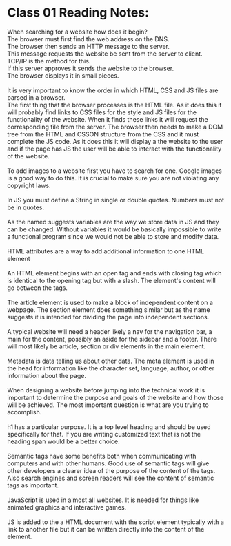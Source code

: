 # Class 01 Reading Notes:
When searching for a website how does it begin?\
The browser must first find the web address on the DNS.\
The browser then sends an HTTP message to the server.\
This message requests the website be sent from the server to client.\
TCP/IP is the method for this.\
If this server approves it sends the website to the browser.\
The browser displays it in small pieces.\
\
It is very important to know the order in which HTML, CSS and JS files are parsed in a browser.\
The first thing that the browser processes is the HTML file. As it does this it will probably find links to CSS files for the style and JS files for the functionality of the website. When it finds these links it will request the corresponding file from the server. The browser then needs to make a DOM tree from the HTML and CSSON structure from the CSS and it must complete the JS code. As it does this it will display a the website to the user and if the page has JS the user will be able to interact with the functionality of the website.\
\
To add images to a website first you have to search for one. Google images is a good way to do this. It is crucial to make sure you are not violating any copyright laws.\
\
In JS you must define a String in single or double quotes. Numbers must not be in quotes.\
\
As the named suggests variables are the way we store data in JS and they can be changed. Without variables it would be basically impossible to write a functional program since we would not be able to store and modify data.\
\
HTML attributes are a way to add additional information to one HTML element\
\
An HTML element begins with an open tag and ends with closing tag which is identical to the opening tag but with a slash. The element's content will go between the tags.\
\
The article element is used to make a block of independent content on a webpage. The section element does something similar but as the name suggests it is intended for dividing the page into independent sections.\
\
A typical website will need a header likely a nav for the navigation bar, a main for the content, possibly an aside for the sidebar and a footer. There will most likely be article, section or div elements in the main element.\
\
Metadata is data telling us about other data. The meta element is used in the head for information like the character set, language, author, or other information about the page.\
\
When designing a website before jumping into the technical work it is important to determine the purpose and goals of the website and how those will be achieved. The most important question is what are you trying to accomplish.\
\
h1 has a particular purpose. It is a top level heading and should be used specifically for that. If you are writing customized text that is not the heading span would be a better choice.\
\
Semantic tags have some benefits both when communicating with computers and with other humans. Good use of semantic tags will give other developers a clearer idea of the purpose of the content of the tags. Also search engines and screen readers will see the content of semantic tags as important.\
\
JavaScript is used in almost all websites. It is needed for things like animated graphics and interactive games.\
\
JS is added to the a HTML document with the script element typically with a link to another file but it can be written directly into the content of the element.
